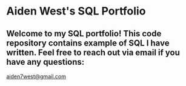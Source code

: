 # Aiden West's SQL Portfolio

## Welcome to my SQL portfolio! This code repository contains example of SQL I have written. Feel free to reach out via email if you have any questions: 
aiden7west@gmail.com
